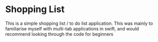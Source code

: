 # Shopping List
This is a simple shopping list / to do list application. This was mainly to familiarise myself with multi-tab applications in swift, and would recommend looking through the code for beginners
